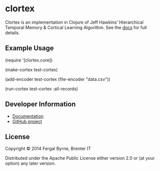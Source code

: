 # clortex

Clortex is an implementation in Clojure of Jeff Hawkins' Hierarchical Temporal Memory & Cortical Learning Algorithm. See the [docs](https://github.com/fergalbyrne/clortex/doc/index.html) for full details.

## Example Usage

(require '[clortex.core])

(make-cortex test-cortex)

(add-encoder test-cortex (file-encoder "data.csv"))

(run-cortex test-cortex :all-records)

## Developer Information

* [Documentation](https://github.com/fergalbyrne/clortex/doc/index.html)
* [GitHub project](https://github.com/fergalbyrne/clortex)

## License

Copyright © 2014 Fergal Byrne, Brenter IT

Distributed under the Apache Public License either version 2.0 or (at
your option) any later version.
